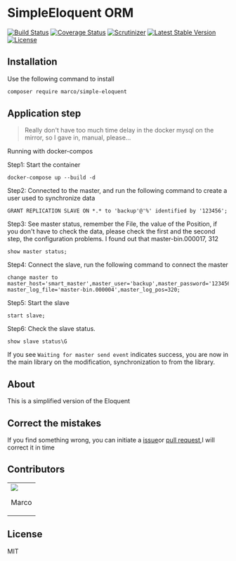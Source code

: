 # SimpleEloquent ORM

[![Build Status](https://img.shields.io/travis/PuShaoWei/SimpleEloquent.svg?style=flat-square)](https://travis-ci.org/PuShaoWei/SimpleEloquent)
[![Coverage Status](https://img.shields.io/codecov/c/github/PuShaoWei/SimpleEloquent.svg?style=flat-square)](https://codecov.io/github/PuShaoWei/SimpleEloquent)
[![Scrutinizer](https://img.shields.io/scrutinizer/g/PuShaoWei/SimpleEloquent.svg?style=flat-square)](https://scrutinizer-ci.com/g/PuShaoWei/SimpleEloquent/?branch=master)
[![Latest Stable Version](https://img.shields.io/packagist/v/marco/simple-eloquent.svg?style=flat-square&label=stable)](https://packagist.org/packages/marco/SimpleEloquent)
[![License](https://img.shields.io/packagist/l/marco/simple-eloquent.svg?style=flat-square)](https://packagist.org/packages/marco/SimpleEloquent)

## Installation

Use the following command to install

```bash
composer require marco/simple-eloquent 
```

## Application step

> Really don't have too much time delay in the docker mysql on the mirror, so I gave in, manual, please...

Running with docker-compos

Step1: Start the container

```
docker-compose up --build -d
```

Step2: Connected to the master, and run the following command to create a user used to synchronize data

```
GRANT REPLICATION SLAVE ON *.* to 'backup'@'%' identified by '123456';
```

Step3: See master status, remember the File, the value of the Position, if you don't have to check the data, please check the first and the second step, the configuration problems. I found out that  master-bin.000017, 312

```
show master status;
```

Step4: Connect the slave, run the following command to connect the master

```
change master to master_host='smart_master',master_user='backup',master_password='123456', master_log_file='master-bin.000004',master_log_pos=320;
```

Step5: Start the slave
```
start slave;
```

Step6: Check the slave status.
```
show slave status\G
```
If you see  `Waiting for master send event` indicates success, you are now in the main library on the modification, synchronization to from the library.

## About

This is a simplified version of the Eloquent

## Correct the mistakes

If you find something wrong, you can initiate a [issue](https://github.com/PuShaoWei/dhildish/issues)or [pull request](https://github.com/PuShaoWei/dhildish/pulls),I will correct it in time

## Contributors

<table>
    <tbody>
        <tr>
            <td ><a href="https://github.com/PuShaoWei"><img src="https://avatars2.githubusercontent.com/u/18391791?v=1" /></a>
            <p align="center">Marco</p>
            </td>
        </tr>
    </tbody>
</table>

## License

MIT


 
